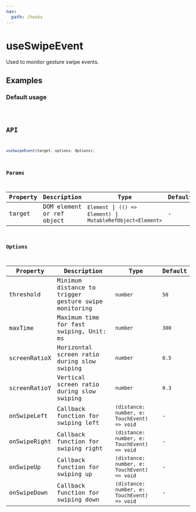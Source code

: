 ```yaml
---
nav:
  path: /hooks
---
```


# useSwipeEvent

Used to monitor gesture swipe events.

## Examples

### Default usage

<code src="./demo/demo1.tsx" />

## API

```typescript
useSwipeEvent(target, options: Options);
```

### Params

| Property | Description               | Type                                                          | Default |
| -------- | ------------------------- | ------------------------------------------------------------- | ------- |
| target   | DOM element or ref object | `Element` \| `(() => Element)` \| `MutableRefObject<Element>` | -       |

### Options

| Property     | Description                                          | Type                                        | Default |
| ------------ | ---------------------------------------------------- | ------------------------------------------- | ------- |
| threshold    | Minimum distance to trigger gesture swipe monitoring | `number`                                    | `50`    |
| maxTime      | Maximum time for fast swiping, Unit: ms              | `number`                                    | `300`   |
| screenRatioX | Horizontal screen ratio during slow swiping          | `number`                                    | `0.5`   |
| screenRatioY | Vertical screen ratio during slow swiping            | `number`                                    | `0.3`   |
| onSwipeLeft  | Callback function for swiping left                   | `(distance: number, e: TouchEvent) => void` | -       |
| onSwipeRight | Callback function for swiping right                  | `(distance: number, e: TouchEvent) => void` | -       |
| onSwipeUp    | Callback function for swiping up                     | `(distance: number, e: TouchEvent) => void` | -       |
| onSwipeDown  | Callback function for swiping down                   | `(distance: number, e: TouchEvent) => void` | -       |
